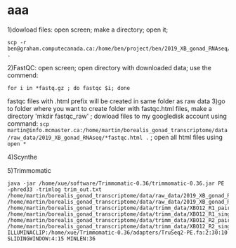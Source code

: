 # aaa
1)dowload files: open screen; make a directory; open it; 
```
scp -r ben@graham.computecanada.ca:/home/ben/project/ben/2019_XB_gonad_RNAseq/ .
```
2)FastQC: open screen; open directory with downloaded data; use the commend: 
```
for i in *fastq.gz ; do fastqc $i; done
```
fastqc files with .html prefix will be created in same folder as raw data
3)go to folder where you want to create folder with fastqc.html files, make a directory 'mkdir fastqc_raw' ; dowload files to my googledisk account using command: `scp martin@info.mcmaster.ca:/home/martin/borealis_gonad_transcriptome/data/raw_data/2019_XB_gonad_RNAseq/*fastqc.html .` ; open all html files using `open *`

4)Scynthe

5)Trimmomatic

```
java -jar /home/xue/software/Trimmomatic-0.36/trimmomatic-0.36.jar PE -phred33 -trimlog trim_out.txt /home/martin/borealis_gonad_transcriptome/data/raw_data/2019_XB_gonad_RNAseq/XBO12_R1.fastq.gz /home/martin/borealis_gonad_transcriptome/data/raw_data/2019_XB_gonad_RNAseq/XBO12_R2.fastq.gz /home/martin/borealis_gonad_transcriptome/data/trimm_data/XBO12_R1_paired.fastq.gz /home/martin/borealis_gonad_transcriptome/data/trimm_data/XBO12_R1_single.fastq.gz /home/martin/borealis_gonad_transcriptome/data/trimm_data/XBO12_R2_paired.fastq.gz /home/martin/borealis_gonad_transcriptome/data/trimm_data/XBO12_R2_single.fastq.gz ILLUMINACLIP:/home/xue/Trimmomatic-0.36/adapters/TruSeq2-PE.fa:2:30:10 SLIDINGWINDOW:4:15 MINLEN:36
```
